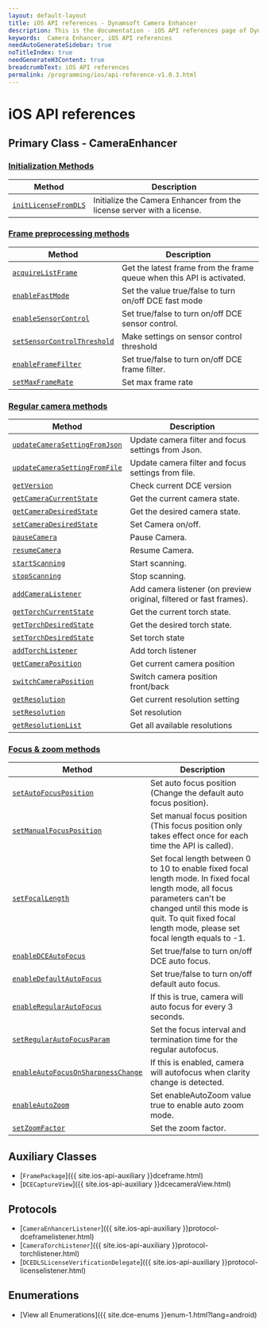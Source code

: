```yaml
---
layout: default-layout
title: iOS API references - Dynamsoft Camera Enhancer
description: This is the documentation - iOS API references page of Dynamsoft Camera Enhancer.
keywords:  Camera Enhancer, iOS API references
needAutoGenerateSidebar: true
noTitleIndex: true
needGenerateH3Content: true
breadcrumbText: iOS API references
permalink: /programming/ios/api-reference-v1.0.3.html
---
```


# iOS API references

## Primary Class - CameraEnhancer

### [Initialization Methods]({{site.ios-api}}initialization.html)

| Method | Description |
| ------ | ----------- |
| [`initLicenseFromDLS`]({{site.ios-api}}initialization.html#initLicensefromdls) | Initialize the Camera Enhancer from the license server with a license. |

### [Frame preprocessing methods]({{site.ios-api}}preprocess.html)

| Method | Description |
|-----------------|---------------|
| [`acquireListFrame`]({{site.ios-api}}preprocess.html#acquirebufferedframe) | Get the latest frame from the frame queue when this API is activated. |
| [`enableFastMode`]({{site.ios-api}}preprocess.html#enablefastmode) | Set the value true/false to turn on/off DCE fast mode |
| [`enableSensorControl`]({{site.ios-api}}preprocess.html#enablesensorcontrol) | Set true/false to turn on/off DCE sensor control. |
|[`setSensorControlThreshold`]({{site.ios-api}}preprocess.html#setsensorcontrolthreshold)| Make settings on sensor control threshold |
| [`enableFrameFilter`]({{site.ios-api}}preprocess.html#enableframefilter) | Set true/false to turn on/off DCE frame filter. |
| [`setMaxFrameRate`]({{site.ios-api}}preprocess.html#setmaxframerate) | Set max frame rate |

### [Regular camera methods]({{site.ios-api}}camera.html)

| Method | Description |
|-----------------|---------------|
| [`updateCameraSettingFromJson`]({{site.ios-api}}camera.html#updatecamerasettingfromjson) | Update camera filter and focus settings from Json. |
| [`updateCameraSettingFromFile`]({{site.ios-api}}camera.html#updatecamerasettingfromfile) | Update camera filter and focus settings from file. |
| [`getVersion`]({{site.ios-api}}camera.html#getversion) | Check current DCE version |
| [`getCameraCurrentState`]({{site.ios-api}}camera.html#getcameracurrentstate) | Get the current camera state. |
| [`getCameraDesiredState`]({{site.ios-api}}camera.html#getcameradesiredstate) | Get the desired camera state. |
| [`setCameraDesiredState`]({{site.ios-api}}camera.html#setcameradesiredstate) | Set Camera on/off. |
| [`pauseCamera`]({{site.ios-api}}camera.html#pausecamera-and-resumecamera) | Pause Camera. |
| [`resumeCamera`]({{site.ios-api}}camera.html#pausecamera-and-resumecamera) | Resume Camera. |
| [`startScanning`]({{site.ios-api}}camera.html#stopscanning-and-startscanning) | Start scanning. |
| [`stopScanning`]({{site.ios-api}}camera.html#stopscanning-and-startscanning) | Stop scanning. |
| [`addCameraListener`]({{site.ios-api}}camera.html#addcameralistener) | Add camera listener (on preview original, filtered or fast frames). |
| [`getTorchCurrentState`]({{site.ios-api}}camera.html#gettorchcurrentstate) | Get the current torch state. |
| [`getTorchDesiredState`]({{site.ios-api}}camera.html#gettorchdesiredstate) | Get the desired torch state. |
| [`setTorchDesiredState`]({{site.ios-api}}camera.html#settorchdesiredstate) | Set torch state |
| [`addTorchListener`]({{site.ios-api}}camera.html#addtorchlistener) | Add torch listener |
| [`getCameraPosition`]({{site.ios-api}}camera.html#getcameraposition) | Get current camera position |
| [`switchCameraPosition`]({{site.ios-api}}camera.html#switchcameraposition) | Switch camera position front/back |
| [`getResolution`]({{site.ios-api}}camera.html#getresolution) | Get current resolution setting |
| [`setResolution`]({{site.ios-api}}camera.html#setresolution) | Set resolution |
| [`getResolutionList`]({{site.ios-api}}camera.html#getresolutionlist) | Get all available resolutions |

### [Focus & zoom methods]({{site.ios-api}}zoom-focus.html)

| Method | Description |
|-----------------|---------------|
| [`setAutoFocusPosition`]({{site.ios-api}}zoom-focus.html#setautofocusposition) | Set auto focus position (Change the default auto focus position). |
| [`setManualFocusPosition`]({{site.ios-api}}zoom-focus.html#setmanualfocusposition) | Set manual focus position (This focus position only takes effect once for each time the API is called). |
| [`setFocalLength`]({{site.ios-api}}zoom-focus.html#setfocallength) | Set focal length between 0 to 10 to enable fixed focal length mode. In fixed focal length mode, all focus parameters can't be changed until this mode is quit. To quit fixed focal length mode, please set focal length equals to -1. |
| [`enableDCEAutoFocus`]({{site.ios-api}}zoom-focus.html#enabledceautofocus) | Set true/false to turn on/off DCE auto focus. |
| [`enableDefaultAutoFocus`]({{site.ios-api}}zoom-focus.html#enabledefaultautofocus) | Set true/false to turn on/off default auto focus. |
| [`enableRegularAutoFocus`]({{site.ios-api}}zoom-focus.html#enableregularautofocus) | If this is true, camera will auto focus for every 3 seconds. |
| [`setRegularAutoFocusParam`]({{site.ios-api}}zoom-focus.html#setregularautofocusparam) | Set the focus interval and termination time for the regular autofocus. |
| [`enableAutoFocusOnSharpnessChange`]({{site.ios-api}}zoom-focus.html#enableautofocusonsharpnesschange) | If this is enabled, camera will autofocus when clarity change is detected. |
| [`enableAutoZoom`]({{site.ios-api}}zoom-focus.html#enableautozoom) | Set enableAutoZoom value true to enable auto zoom mode. |
| [`setZoomFactor`]({{site.ios-api}}zoom-focus.html#setzoomfactor) | Set the zoom factor. |

## Auxiliary Classes

- [`FramePackage`]({{ site.ios-api-auxiliary }}dceframe.html)
- [`DCECaptureView`]({{ site.ios-api-auxiliary }}dcecameraView.html)

## Protocols

- [`CameraEnhancerListener`]({{ site.ios-api-auxiliary }}protocol-dceframelistener.html)
- [`CameraTorchListener`]({{ site.ios-api-auxiliary }}protocol-torchlistener.html)
- [`DCEDLSLicenseVerificationDelegate`]({{ site.ios-api-auxiliary }}protocol-licenselistener.html)

## Enumerations

- [View all Enumerations]({{ site.dce-enums }}enum-1.html?lang=android)
